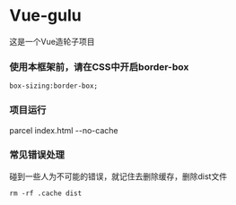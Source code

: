 # Vue-gulu
这是一个Vue造轮子项目

### 使用本框架前，请在CSS中开启border-box

```
box-sizing:border-box;
```

### 项目运行

parcel index.html --no-cache

### 常见错误处理

碰到一些人为不可能的错误，就记住去删除缓存，删除dist文件
```
rm -rf .cache dist

```
